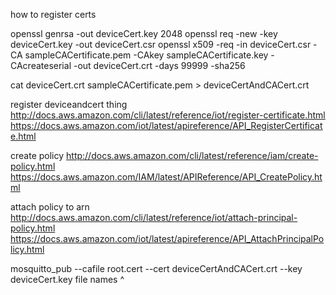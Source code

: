how to register certs


openssl genrsa -out deviceCert.key 2048
openssl req -new -key deviceCert.key -out deviceCert.csr
openssl x509 -req -in deviceCert.csr -CA sampleCACertificate.pem -CAkey sampleCACertificate.key -CAcreateserial -out deviceCert.crt -days 99999 -sha256

cat deviceCert.crt sampleCACertificate.pem > deviceCertAndCACert.crt

register deviceandcert thing
http://docs.aws.amazon.com/cli/latest/reference/iot/register-certificate.html
https://docs.aws.amazon.com/iot/latest/apireference/API_RegisterCertificate.html

create policy
http://docs.aws.amazon.com/cli/latest/reference/iam/create-policy.html
https://docs.aws.amazon.com/IAM/latest/APIReference/API_CreatePolicy.html


attach policy to arn
http://docs.aws.amazon.com/cli/latest/reference/iot/attach-principal-policy.html
https://docs.aws.amazon.com/iot/latest/apireference/API_AttachPrincipalPolicy.html


 mosquitto_pub --cafile root.cert --cert deviceCertAndCACert.crt --key deviceCert.key
 file names ^